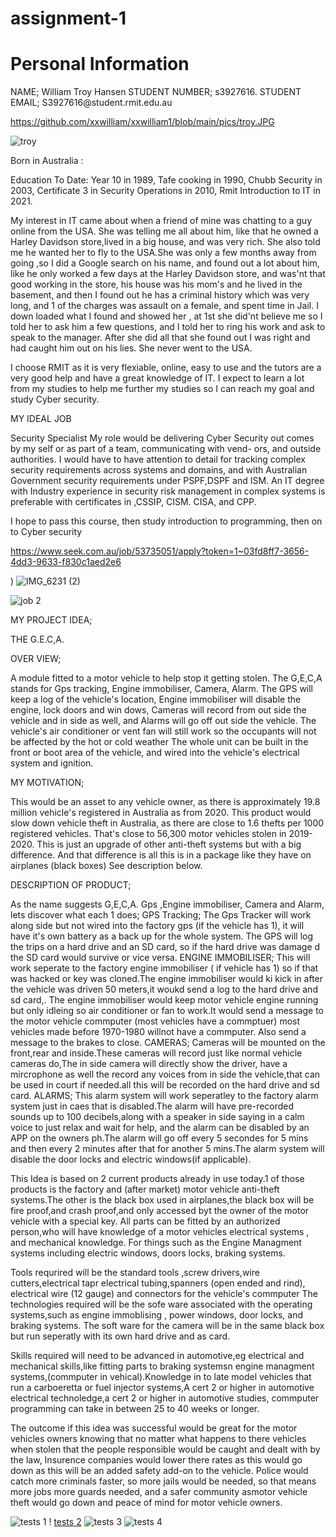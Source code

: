 # assignment-1
<!DOCTYPE html> 
<html> 
<head> 
<title>Assignment 1</title> 
</head> 
<body> 
 
<h1>Personal Information</h1> 
<p> NAME; William Troy Hansen 
STUDENT NUMBER; s3927616. 
STUDENT EMAIL; S3927616@student.rmit.edu.au 
 
https://github.com/xxwilliam/xxwilliam1/blob/main/pics/troy.JPG


 ![troy](https://user-images.githubusercontent.com/89674523/134449067-e7379e32-e115-4846-b9d5-4b81a85b64d9.jpg)


 
Born in Australia : 
 
Education To Date: Year 10 in 1989, Tafe cooking in 1990, Chubb Security in 2003, Certificate 3 in Security 
Operations in 2010, Rmit Introduction to IT in 2021. 
 
 
My interest in IT came about when a friend of mine was chatting to a guy online from the USA. She was telling 
me all about him, like that he owned a Harley Davidson store,lived in a big house, and was very rich.  She also told me he wanted her to fly to the USA.She was only a few months away from going ,so I did a Google search on his name, and found out a lot about him, like he only worked a few days at the Harley Davidson store,  and was'nt that good working
 in the store, his house was his mom's and he lived in the basement, and then I found out he has a criminal history
 which was very long, and 1 of the charges was assault on a female, and spent time in Jail. I down loaded 
what I found and showed her , at 1st she did'nt believe me so I told her to ask him a few questions, and I told her to
ring his work and ask to speak to the manager. After she did all that she found out I was right and
 had caught him out on his lies. She never went to the USA.
 
I choose RMIT as it is very flexiable, online, easy to use and the tutors are a very good help and have a great 
 knowledge of IT. 
I expect to learn a lot from my studies to help me further my studies so I can reach my goal and study Cyber 
security. 
 
MY IDEAL JOB 
 
Security Specialist 
My role would be delivering Cyber Security out comes by my self or as part of a team, communicating with vend-
ors, and outside authorities. I would have to have attention to detail for tracking complex security requirements
 across systems and domains, and with Australian Government security requirements under PSPF,DSPF 
 and ISM. An IT degree with Industry experience in security risk management in complex systems is preferable 
with certificates in ,CSSIP, CISM. CISA, and CPP. 
 
 
I hope to pass this course, then study introduction to programming, then on to Cyber security 
 
https://www.seek.com.au/job/53735051/apply?token=1~03fd8ff7-3656-4dd3-9633-f830c1aed2e6 
 
 
) 
 ![IMG_6231 (2)](https://user-images.githubusercontent.com/89674523/134448605-d52b338a-35a9-413c-8caf-fd6481abca8f.jpg)
  
 
 ![job 2](https://user-images.githubusercontent.com/89674523/134449115-3c2aba97-6985-4937-96a1-1d695fcf5c49.jpg)

MY PROJECT IDEA; 


THE G.E.C,A. 
 
OVER VIEW; 
 
A module fitted to a motor vehicle to help stop it getting stolen. The G,E,C,A stands for Gps tracking, Engine 
immobiliser, Camera, Alarm. 
The GPS will keep a log of the vehicle's location, Engine immobiliser will disable the engine, lock doors and win
dows, Cameras will record from 
out side the vehicle and in side as well, and Alarms will go off out side the vehicle. The vehicle's air conditioner 
or vent fan will still 
work so the occupants will not be affected by the hot or cold weather The whole unit can be built in the front or
boot area of the vehicle, 
and wired into the vehicle's electrical system and ignition. 
 
MY MOTIVATION; 
 
This would be an asset to any vehicle owner, as there is approximately 19.8 million vehicle's registered in 
Australia as from 2020. This product 
would slow down vehicle theft in Australia, as there are close to 1.6 thefts per 1000 registered vehicles. That's 
close to 56,300 motor 
vehicles stolen in 2019-2020. This is just an upgrade of other anti-theft systems but with a big difference. And 
that difference is all this is in a package like they have on airplanes (black boxes) See description below. 
 
 
DESCRIPTION OF PRODUCT; 
 
As the name suggests G,E,C,A. Gps ,Engine immobiliser, Camera and Alarm, lets discover what each 1 does; 
GPS Tracking; 
The Gps Tracker will work along side but not wired into the factory gps (if the vehicle has 1), it will have it's own
battery as a back up 
for the whole system. The GPS will log the trips on a hard drive and an SD card, so if the hard drive was damage
d the SD card would survive or vice 
versa. 
ENGINE IMMOBILISER; 
This will work seperate to the factory engine immobiliser ( if vehicle has 1) so if that was hacked or key was 
cloned.The engine immobiliser would ki 
kick in after the vehicle was driven 50 meters,it woukd send a log to the hard drive and sd card,. The engine 
immobiliser would keep motor vehicle 
engine running but only idleing so air conditioner or fan to work.It would send a message to the motor vehicle 
commputer (most vehicles have a 
commptuer) most vehicles made before 1970-1980 willnot have a commputer. Also send a message to the brakes 
to close. 
CAMERAS; 
Cameras will be mounted on the front,rear and inside.These cameras will record just like normal vehicle cameras 
do,The in side camera will directly 
show the driver, have a mircrophone as well the record any voices from in side the vehicle,that can be used in 
court if needed.all this will be 
recorded on the hard drive and sd card. 
ALARMS; 
This alarm system will work seperatley to the factory alarm system just in caes that is disabled.The alarm will 
have pre-recorded sounds up to 100 decibels,along with a speaker in 
 side saying in a calm voice to just relax and wait for help, and the alarm can be disabled by an APP on 
the owners ph.The alarm will go off every 5 secondes for 5 mins and then every 2 minutes after that for another 5 
mins.The alarm system will disable the door locks and electric windows(if applicable). 
 
This Idea is based on 2 current products already in use today.1 of those products is the factory and (after market) 
motor vehicle anti-theft 
systems.The other is the black box used in airplanes,the black box will be fire proof,and crash proof,and only 
 accessed byt the owner of the motor vehicle with a special key. All parts 
 can be fitted by an authorized person,who will have knowledge of a motor vehicles electrical systems , 
and mechanical knowledge. For things such as the Engine Managment systems including electric windows, doors 
locks, braking systems. 
 
Tools requrired will be the standard tools ,screw drivers,wire cutters,electrical tapr electrical tubing,spanners 
(open ended and rind), 
electrical wire (12 gauge) and connectors for the vehicle's commputer 
The technologies required will be the sofe ware associated with the operating systems,such as engine immoblising
, power windows, door locks, 
and braking systems. The soft ware for the camera will be in the same black box but run seperatly with its own 
hard drive and as card. 
 
Skills required will need to be advanced in automotive,eg electrical and mechanical skills,like fitting parts to 
braking systemsn engine 
managment systems,(commputer in vehical).Knowledge in to late model vehicles that run a carboeretta or fuel 
injector systems,A cert 2 or higher in 
automotive electrical technoledge,a cert 2 or higher in automotive studies, commputer programming can take in 
between 25 to 40 weeks or longer. 
 
 
The outcome if this idea was successful would be great for the motor vehicles owners knowing that no matter what
 happens to there vehicles when stolen that the people responsible would be caught and dealt
  with by the law, Insurence companies would lower there rates as this would go down as this will be an added
 safety add-on to the vehicle. Police would catch more criminals faster, so more jails would be needed,
so that means more jobs more guards needed, and a safer community asmotor vehicle theft would 
  go down and peace of mind for motor vehicle owners.</p>
 
 
 
 
 

 

![tests 1](https://user-images.githubusercontent.com/89674523/134449168-75da1e38-81e1-4c50-8a3d-06751c381ef1.jpg)   ! [tests 2](https://user-images.githubusercontent.com/89674523/134449204-ee1fe682-7ed2-48e1-9175-6c387c0b3a74.jpg)
![tests 3](https://user-images.githubusercontent.com/89674523/134449247-7035955a-5e71-4e58-8e37-bc2df31ba778.jpg)
![tests 4](https://user-images.githubusercontent.com/89674523/134449261-48bf203b-a3ee-4161-9484-acdaaddd1d02.jpg)

 

 
